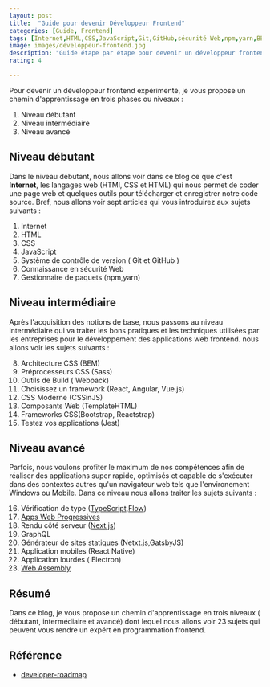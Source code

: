 ```yaml
---
layout: post
title:  "Guide pour devenir Développeur Frontend"
categories: [Guide, Frontend]
tags: [Internet,HTML,CSS,JavaScript,Git,GitHub,sécurité Web,npm,yarn,BEM,Sass,Webpack,React,Angular, Vue.js,CSSinJS,TemplateHTML,Bootstrap,Reactstrap,Jest,TypeScript,Flow,Next.js,GraphQL,Electron]
image: images/développeur-frontend.jpg
description: "Guide étape par étape pour devenir un développeur frontend moderne"
rating: 4

---
```


Pour devenir un développeur frontend expérimenté, je vous propose un chemin d'apprentissage en trois phases ou niveaux :

1. Niveau débutant 
2. Niveau intermédiaire
3. Niveau avancé

<!-- end introduction -->

## Niveau débutant 

Dans le niveau débutant, nous allons voir dans ce blog ce que c'est **Internet**, les langages web (HTMl, CSS et HTML) qui nous permet de coder une page web et quelques outils pour télécharger et enregistrer notre code source. Bref, nous allons voir sept articles qui vous introduirez aux sujets suivants :

1. Internet
2. HTML
3. CSS
4. JavaScript
5. Système de contrôle de version ( Git et GitHub )
6. Connaissance en sécurité Web
7. Gestionnaire de paquets (npm,yarn)

## Niveau intermédiaire  

Après l'acquisition des notions de base, nous passons au niveau intermédiaire qui va traiter les bons pratiques et les techniques utilisées par les entreprises pour le développement des applications web frontend. nous allons voir les sujets suivants : 

8. Architecture CSS (BEM)
9.  Préprocesseurs CSS (Sass)
10. Outils de Build ( Webpack)
11. Choisissez un framework (React, Angular, Vue.js)
12. CSS Moderne (CSSinJS)
13. Composants Web (TemplateHTML)
14. Frameworks CSS(Bootstrap, Reactstrap)
15. Testez vos applications (Jest)

## Niveau avancé

Parfois, nous voulons profiter le maximum de nos compétences afin de réaliser des applications super rapide, optimisés et capable de s'exécuter dans des contextes autres qu'un navigateur web tels que l'environement Windows ou Mobile. Dans ce niveau nous allons traiter les sujets suivants :

16. Vérification de type ([TypeScript](https://www.typescriptlang.org/),[Flow](https://flow.org/))
17. [Apps Web Progressives](https://fr.wikipedia.org/wiki/Progressive_web_app)
18. Rendu côté serveur ([Next.js](https://nextjs.org/))
19. GraphQL
20. Générateur de sites statiques (Netxt.js,GatsbyJS)
21. Application mobiles (React Native)
22. Application lourdes ( Electron)
23. [Web Assembly](https://fr.wikipedia.org/wiki/WebAssembly)

## Résumé

Dans ce blog, je vous propose un chemin d'apprentissage en trois niveaux ( débutant, intermédiaire et avancé) dont lequel nous allons voir 23 sujets qui peuvent vous rendre un expért en programmation frontend.

## Référence

- <a href="https://github.com/kamranahmedse/developer-roadmap" target="_blank" >developer-roadmap</a>

